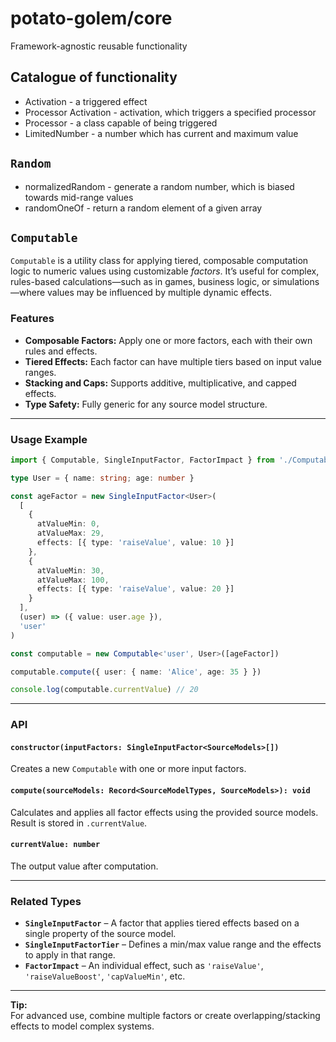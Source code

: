 # potato-golem/core

Framework-agnostic reusable functionality

## Catalogue of functionality

* Activation - a triggered effect
* Processor Activation - activation, which triggers a specified processor
* Processor - a class capable of being triggered
* LimitedNumber - a number which has current and maximum value

## `Random`

* normalizedRandom - generate a random number, which is biased towards mid-range values
* randomOneOf - return a random element of a given array

## `Computable`

`Computable` is a utility class for applying tiered, composable computation logic to numeric values using customizable *factors*. It’s useful for complex, rules-based calculations—such as in games, business logic, or simulations—where values may be influenced by multiple dynamic effects.

### Features

- **Composable Factors:** Apply one or more factors, each with their own rules and effects.
- **Tiered Effects:** Each factor can have multiple tiers based on input value ranges.
- **Stacking and Caps:** Supports additive, multiplicative, and capped effects.
- **Type Safety:** Fully generic for any source model structure.

---

### Usage Example

```typescript
import { Computable, SingleInputFactor, FactorImpact } from './Computable'

type User = { name: string; age: number }

const ageFactor = new SingleInputFactor<User>(
  [
    {
      atValueMin: 0,
      atValueMax: 29,
      effects: [{ type: 'raiseValue', value: 10 }]
    },
    {
      atValueMin: 30,
      atValueMax: 100,
      effects: [{ type: 'raiseValue', value: 20 }]
    }
  ],
  (user) => ({ value: user.age }),
  'user'
)

const computable = new Computable<'user', User>([ageFactor])

computable.compute({ user: { name: 'Alice', age: 35 } })

console.log(computable.currentValue) // 20
```

---

### API

#### `constructor(inputFactors: SingleInputFactor<SourceModels>[])`

Creates a new `Computable` with one or more input factors.

#### `compute(sourceModels: Record<SourceModelTypes, SourceModels>): void`

Calculates and applies all factor effects using the provided source models. Result is stored in `.currentValue`.

#### `currentValue: number`

The output value after computation.

---

### Related Types

- **`SingleInputFactor`** – A factor that applies tiered effects based on a single property of the source model.
- **`SingleInputFactorTier`** – Defines a min/max value range and the effects to apply in that range.
- **`FactorImpact`** – An individual effect, such as `'raiseValue'`, `'raiseValueBoost'`, `'capValueMin'`, etc.

---

**Tip:**  
For advanced use, combine multiple factors or create overlapping/stacking effects to model complex systems.
